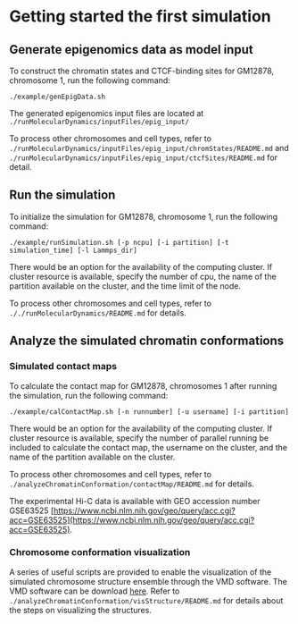# Getting started the first simulation  

## Generate epigenomics data as model input
To construct the chromatin states and CTCF-binding sites for GM12878, chromosome 1, run the following command:  
```
./example/genEpigData.sh
```
The generated epigenomics input files are located at `./runMolecularDynamics/inputFiles/epig_input/`

To process other chromosomes and cell types, refer to `./runMolecularDynamics/inputFiles/epig_input/chromStates/README.md` and `./runMolecularDynamics/inputFiles/epig_input/ctcfSites/README.md` for detail.  

## Run the simulation
To initialize the simulation for GM12878, chromosome 1, run the following command:  
```
./example/runSimulation.sh [-p ncpu] [-i partition] [-t simulation_time] [-l Lammps_dir]
```
There would be an option for the availability of the computing cluster. If cluster resource is available, specify the number of cpu, the name of the partition available on the cluster, and the time limit of the node.  

To process other chromosomes and cell types, refer to `././runMolecularDynamics/README.md` for details.  

## Analyze the simulated chromatin conformations
### Simulated contact maps
To calculate the contact map for GM12878, chromosomes 1 after running the simulation, run the following command:
```
./example/calContactMap.sh [-n runnumber] [-u username] [-i partition]
```
There would be an option for the availability of the computing cluster. If cluster resource is available, specify the number of parallel running be included to calculate the contact map, the username on the cluster, and the name of the partition available on the cluster.  

To process other chromosomes and cell types, refer to `./analyzeChromatinConformation/contactMap/README.md` for details.  

The experimental Hi-C data is available with GEO accession number GSE63525 [https://www.ncbi.nlm.nih.gov/geo/query/acc.cgi?acc=GSE63525](https://www.ncbi.nlm.nih.gov/geo/query/acc.cgi?acc=GSE63525).  

### Chromosome conformation visualization
A series of useful scripts are provided to enable the visualization of the simulated chromosome structure ensemble through the VMD software. The VMD software can be download [here](http://www.ks.uiuc.edu/Research/vmd/). Refer to `./analyzeChromatinConformation/visStructure/README.md` for details about the steps on visualizing the structures.  

